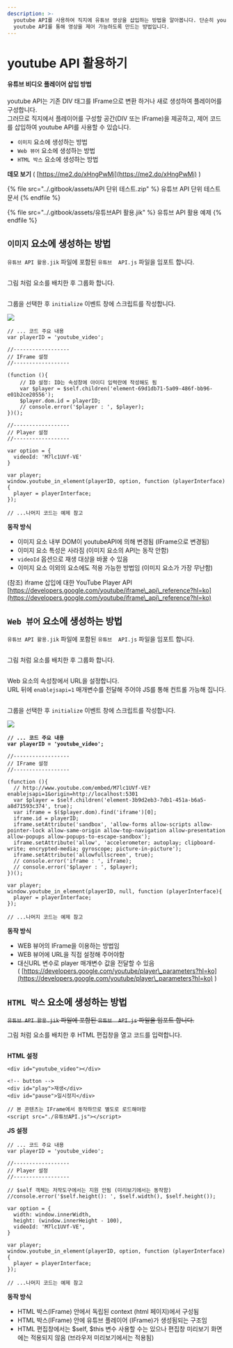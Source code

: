 ```yaml
---
description: >-
  youtube API를 사용하여 직지에 유튜브 영상을 삽입하는 방법을 알아봅니다. 단순히 youtube 영상을 삽입하는 것이 아니라 직지에서
  youtube API를 통해 영상을 제어 가능하도록 만드는 방법입니다.
---
```


# youtube API 활용하기

#### 유튜브 비디오 플레이어 삽입   방법

youtube API는 기존 DIV 태그를  IFrame으로 변환 하거나 새로 생성하여  플레이어를 구성합니다.\
그러므로 직지에서 플레이어를 구성할 공간(DIV 또는 IFrame)을  제공하고, 제어 코드를 삽입하여 youtube API를 사용할 수 있습니다.

* `이미지` 요소에 생성하는 방법
* `Web 뷰어` 요소에 생성하는 방법
* `HTML 박스` 요소에 생성하는 방법

**데모 보기** ( [https://me2.do/xHngPwMi](https://me2.do/xHngPwMi) )

{% file src="../.gitbook/assets/API 단위 테스트.zip" %}
유튜브 API 단위 테스트  문서&#x20;
{% endfile %}

{% file src="../.gitbook/assets/유튜브API 활용.jik" %}
유튜브 API 활용 예제
{% endfile %}

## `이미지` 요소에 생성하는 방법

`유튜브 API 활용.jik` 파일에 포함된 `유튜브  API.js` 파일을 임포트 합니다.

<img src="../.gitbook/assets/image (5).png" alt="" data-size="original"><img src="../.gitbook/assets/image (8).png" alt="" data-size="original">

그림 처럼 요소를 배치한 후 그룹화 합니다.

<figure><img src="../.gitbook/assets/image (4).png" alt=""><figcaption></figcaption></figure>

그룹을 선택한 후 `initialize` 이벤트 창에 스크립트를 작성합니다.

![](<../.gitbook/assets/image (2) (2).png>)

```
// ... 코드 주요 내용
var playerID = 'youtube_video';

//------------------
// IFrame 설정
//------------------

(function (){
    // ID 설정: ID는 속성창에 아이디 입력란에 작성해도 됨
    var $player = $self.children('element-69d1db71-5a09-486f-bb96-e01b2ce20556');
    $player.dom.id = playerID;
    // console.error('$player : ', $player);
})();

//------------------
// Player 설정
//------------------

var option = {
  videoId: 'M7lc1UVf-VE'
}

var player;
window.youtube_in_element(playerID, option, function (playerInterface){
  player = playerInterface;
});

// ...나머지 코드는 예제 참고
```

**동작 방식**

* 이미지 요소 내부 DOM이 youtubeAPI에 의해 변경됨 (IFrame으로 변경됨)
* 이미지 요소 특성은 사라짐 (이미지 요소의 API는 동작 안함)
* `videoId` 옵션으로 재생 대상을 바꿀 수 있음
* 이미지 요소 이외의 요소에도 적용 가능한 방법임 (이미지 요소가 가장 무난함)

(참조) iframe 삽입에 대한 YouTube Player API [https://developers.google.com/youtube/iframe\_api\_reference?hl=ko](https://developers.google.com/youtube/iframe\_api\_reference?hl=ko)

## `Web 뷰어` 요소에 생성하는 방법&#x20;

`유튜브 API 활용.jik` 파일에 포함된 `유튜브  API.js` 파일을 임포트 합니다.

<img src="../.gitbook/assets/image (5).png" alt="" data-size="original"><img src="../.gitbook/assets/image (8).png" alt="" data-size="original">

그림 처럼 요소를 배치한 후 그룹화 합니다.

<figure><img src="../.gitbook/assets/image (6).png" alt=""><figcaption></figcaption></figure>

Web 요소의 속성창에서 URL을 설정합니다.\
URL 뒤에 `enablejsapi=1` 매개변수를 전달해 주어야 JS를 통해 컨트롤 가능해 집니다.

<img src="../.gitbook/assets/image (1).png" alt="" data-size="original">

그룹을 선택한 후 `initialize` 이벤트 창에 스크립트를 작성합니다.

![](<../.gitbook/assets/image (2) (2).png>)

<pre><code><strong>// ... 코드 주요 내용
</strong><strong>var playerID = 'youtube_video';
</strong>
//------------------
// IFrame 설정
//------------------

(function (){
  // http://www.youtube.com/embed/M7lc1UVf-VE?enablejsapi=1&#x26;origin=http://localhost:5301
  var $player = $self.children('element-3b9d2eb3-7db1-451a-b6a5-a8d71593c374', true);
  var iframe = $($player.dom).find('iframe')[0];
  iframe.id = playerID;
  iframe.setAttribute('sandbox', 'allow-forms allow-scripts allow-pointer-lock allow-same-origin allow-top-navigation allow-presentation allow-popups allow-popups-to-escape-sandbox');
  iframe.setAttribute('allow', 'accelerometer; autoplay; clipboard-write; encrypted-media; gyroscope; picture-in-picture');
  iframe.setAttribute('allowfullscreen', true);
  // console.error('iframe : ', iframe);
  // console.error('$player : ', $player);
})();

var player;
window.youtube_in_element(playerID, null, function (playerInterface){
  player = playerInterface;
});

// ...나머지 코드는 예제 참고
</code></pre>

**동작 방식**

* WEB 뷰어의 IFrame을 이용하는 방법임
* WEB 뷰어에 URL을 직접 설정해 주어야함
* 대신URL 변수로  player 매개변수 값을 전달할 수 있음\
  ( [https://developers.google.com/youtube/player\_parameters?hl=ko](https://developers.google.com/youtube/player\_parameters?hl=ko) )

## `HTML 박스` 요소에 생성하는 방법

~~`유튜브 API 활용.jik` 파일에 포함된 `유튜브  API.js` 파일을 임포트 합니다.~~

그림 처럼 요소를 배치한 후 HTML 편집창을 열고 코드를 입력합니다.

<img src="../.gitbook/assets/image (3) (2).png" alt="" data-size="original">

**HTML 설정**

```
<div id="youtube_video"></div>

<!-- button -->
<div id="play">재생</div>
<div id="pause">일시정지</div>

// 본 콘텐츠는 IFrame에서 동작하므로 별도로 로드해야함
<script src="./유튜브API.js"></script>
```

**JS 설정**

```
// ... 코드 주요 내용
var playerID = 'youtube_video';

//------------------
// Player 설정
//------------------

// $self 객체는 저작도구에서는 지원 안됨 (미리보기에서는 동작함)
//console.error('$self.height(): ', $self.width(), $self.height());

var option = {
  width: window.innerWidth,
  height: (window.innerHeight - 100),
  videoId: 'M7lc1UVf-VE',
}

var player;
window.youtube_in_element(playerID, option, function (playerInterface){
  player = playerInterface;
});

// ...나머지 코드는 예제 참고
```

**동작 방식**

* HTML 박스(IFrame) 안에서 독립된 context (html 페이지)에서 구성됨
* HTML 박스(IFrame) 안에 유튜브  플레이어 (IFrame)가 생성됨되는 구조임
* HTML 편집창에서는 $self, $this 변수 사용할 수는 있으나 편집창 미리보기 화면에는 적용되지 않음 (브라우저 미리보기에서는 적용됨)

